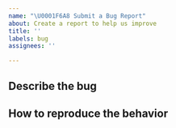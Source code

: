 ```yaml
---
name: "\U0001F6A8 Submit a Bug Report"
about: Create a report to help us improve
title: ''
labels: bug
assignees: ''

---
```


## Describe the bug
<!-- A clear and concise description of what the bug is. -->

## How to reproduce the behavior
<!-- Include an example or the steps that led to the problem. Please try to be as specific as possible. -->
